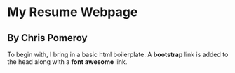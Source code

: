<h1>My Resume Webpage</h1>
<h2>By Chris Pomeroy</h2>
<p>
To begin with, I bring in a basic html boilerplate. A <strong>bootstrap</strong> link is added to the head along with a <strong>font awesome</strong> link.
</p>
